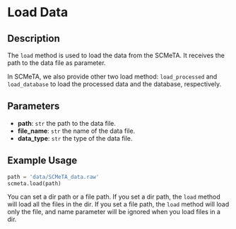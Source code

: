 # Load Data

## Description

The `load` method is used to load the data from the SCMeTA. It receives the path to the data file as parameter.

In SCMeTA, we also provide other two load method: `load_processed` and `load_database` to load the processed data and the database, respectively.

## Parameters

- **path**: `str` the path to the data file.
- **file_name**: `str` the name of the data file.
- **data_type**: `str` the type of the data file.

## Example Usage

```python
path = 'data/SCMeTA_data.raw'
scmeta.load(path)
```

You can set a dir path or a file path. If you set a dir path, the `load` method will load all the files in the dir. If you set a file path, the `load` method will load only the file, and name parameter will be ignored when you load files in a dir.
